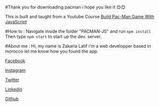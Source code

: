 #Thank you for downloading pacman i hope you like it 😊😊

This is built and taught from a Youtube Course [Build Pac-Man Game With JavaScript](https://www.youtube.com/watch?v=YBtzzVwrTeE)

#How to :
Navigate inside the folder "PACMAN-JS" and run `npm install`
Then type `npm start` to start up the dev. server.

#About me :
Hi, my name is Zakaria Latif i'm a web developper based in morocco
let me know how you found the app.

[Facebook](https://www.facebook.com/zakaria.latif.165)

[Instagram](https://www.instagram.com/zakaria__latif/)

[Twitter](https://twitter.com/ZakariaLatif8)

[Linkedin](https://www.linkedin.com/in/zakaria-latif-44bba11b7/)

[Github](https://github.com/Zakaria-Latif)
